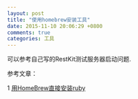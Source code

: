 ```yaml
---
layout: post
title: "使用homebrew安装工具"
date: 2015-11-10 20:06:29 +0800
comments: true
categories: 工具
---
```


可以参考自己写的RestKit测试服务器启动问题.

参考文章：

1 [用HomeBrew直接安装ruby](http://blog.csdn.net/maojudong/article/details/7920578)